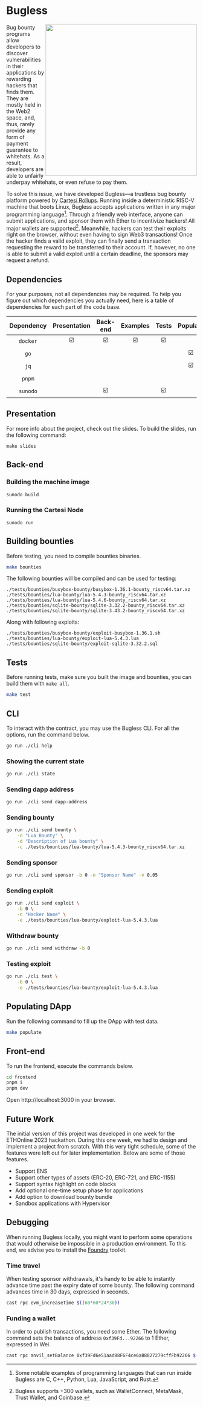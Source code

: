 # Bugless

<img align="right" height="400" src="logo.png">

Bug bounty programs allow developers to discover vulnerabilities in their applications by rewarding hackers that finds them.
They are mostly held in the Web2 space, and, thus, rarely provide any form of payment guarantee to whitehats.
As a result, developers are able to unfairly underpay whitehats, or even refuse to pay them.

To solve this issue, we have developed Bugless—a trustless bug bounty platform powered by [Cartesi Rollups](https://www.cartesi.io/).
Running inside a deterministic RISC-V machine that boots Linux, Bugless accepts applications written in any major programming language[^1].
Through a friendly web interface, anyone can submit applications, and sponsor them with Ether to incentivize hackers! All major wallets are supported[^2].
Meanwhile, hackers can test their exploits right on the browser, without even having to sign Web3 transactions!
Once the hacker finds a valid exploit, they can finally send a transaction requesting the reward to be transferred to their account.
If, however, no one is able to submit a valid exploit until a certain deadline, the sponsors may request a refund.

[^1]: Some notable examples of programming languages that can run inside Bugless are C, C++, Python, Lua, JavaScript, and Rust.
[^2]: Bugless supports +300 wallets, such as WalletConnect, MetaMask, Trust Wallet, and Coinbase.

## Dependencies

For your purposes, not all dependencies may be required.
To help you figure out which dependencies you actually need, here is a table of dependencies for each part of the code base.

| Dependency | Presentation | Back-end | Examples | Tests | Populate | CLI | Front-end |
| :-: | :-: | :-: | :-: | :-: | :-: | :-: | :-: |
| `docker` | ☑️ | ☑️ | ☑️ | ☑️ | | | |
| `go` | | | | | ☑️ | ☑️ | |
| `jq` | | | | | ☑️ | | |
| `pnpm` | | | | | | | ☑️ |
| `sunodo` | | ☑️ | | ☑️ | | | |

## Presentation

For more info about the project, check out the slides.
To build the slides, run the following command:

```
make slides
```

## Back-end

### Building the machine image

```sh
sunodo build
```

### Running the Cartesi Node

```
sunodo run
```

## Building bounties

Before testing, you need to compile bounties binaries.

```sh
make bounties
```

The following bounties will be compiled and can be used for testing:

```
./tests/bounties/busybox-bounty/busybox-1.36.1-bounty_riscv64.tar.xz
./tests/bounties/lua-bounty/lua-5.4.3-bounty_riscv64.tar.xz
./tests/bounties/lua-bounty/lua-5.4.6-bounty_riscv64.tar.xz
./tests/bounties/sqlite-bounty/sqlite-3.32.2-bounty_riscv64.tar.xz
./tests/bounties/sqlite-bounty/sqlite-3.43.2-bounty_riscv64.tar.xz
```

Along with following exploits:

```
./tests/bounties/busybox-bounty/exploit-busybox-1.36.1.sh
./tests/bounties/lua-bounty/exploit-lua-5.4.3.lua
./tests/bounties/sqlite-bounty/exploit-sqlite-3.32.2.sql
```

## Tests

Before running tests, make sure you built the image and bounties, you can build them with `make all`.

```sh
make test
```

## CLI

To interact with the contract, you may use the Bugless CLI.
For all the options, run the command below.

```sh
go run ./cli help
```

### Showing the current state

```sh
go run ./cli state
```

### Sending dapp address

```sh
go run ./cli send dapp-address
```

### Sending bounty

```sh
go run ./cli send bounty \
    -n "Lua Bounty" \
    -d "Description of Lua bounty" \
    -c ./tests/bounties/lua-bounty/lua-5.4.3-bounty_riscv64.tar.xz
```

### Sending sponsor

```sh
go run ./cli send sponsor -b 0 -n "Sponsor Name" -v 0.05
```

### Sending exploit

```sh
go run ./cli send exploit \
    -b 0 \
    -n "Hacker Name" \
    -e ./tests/bounties/lua-bounty/exploit-lua-5.4.3.lua
```

### Withdraw bounty

```sh
go run ./cli send withdraw -b 0
```

### Testing exploit

```sh
go run ./cli test \
    -b 0 \
    -e ./tests/bounties/lua-bounty/exploit-lua-5.4.3.lua
```

## Populating DApp

Run the following command to fill up the DApp with test data. 

```sh
make populate
```

## Front-end

To run the frontend, execute the commands below.

```sh
cd frontend
pnpm i
pnpm dev
```

Open http://localhost:3000 in your browser.

## Future Work

The initial version of this project was developed in one week for the ETHOnline 2023 hackathon.
During this one week, we had to design and implement a project from scratch.
With this very tight schedule, some of the features were left out for later implementation.
Below are some of those features.

- Support ENS
- Support other types of assets (ERC-20, ERC-721, and ERC-1155)
- Support syntax highlight on code blocks
- Add optional one-time setup phase for applications
- Add option to download bounty bundle
- Sandbox applications with Hypervisor

## Debugging

When running Bugless locally, you might want to perform some operations that would otherwise be impossible in a production environment.
To this end, we advise you to install the [Foundry](https://book.getfoundry.sh/getting-started/installation) toolkit.

### Time travel

When testing sponsor withdrawals, it's handy to be able to instantly advance time past the expiry date of some bounty.
The following command advances time in 30 days, expressed in seconds.

```sh
cast rpc evm_increaseTime $((60*60*24*30))
```

### Funding a wallet

In order to publish transactions, you need some Ether.
The following command sets the balance of address `0xf39Fd...92266` to 1 Ether, expressed in Wei.

```sh
cast rpc anvil_setBalance 0xf39Fd6e51aad88F6F4ce6aB8827279cffFb92266 $(cast to-wei 1 ether)
```
